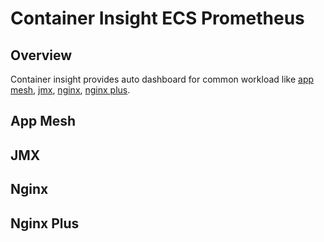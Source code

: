 # Container Insight ECS Prometheus

## Overview

Container insight provides auto dashboard for common workload like [app mesh](#app-mesh), [jmx](#jmx), [nginx](#nginx),
[nginx plus](#nginx-plus).

## App Mesh

## JMX

## Nginx

## Nginx Plus

